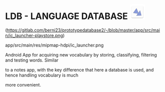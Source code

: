 # LDB - LANGUAGE DATABASE ![alt text](app/src/main/res/mipmap-mdpi/ic_launcher.png)

(https://gitlab.com/berni23/prototypedatabase2/-/blob/master/app/src/main/ic_launcher-playstore.png)

app/src/main/res/mipmap-hdpi/ic_launcher.png

Android App for acquiring new vocabulary by storing, classifying, filtering and testing words. Similar

to a notes app, with the key difference that here a database is used, and hence handling vocabulary is much

more convenient.